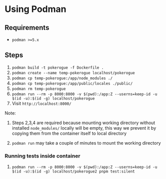 # Using Podman

## Requirements

* `podman >=5.x`

## Steps

1. `podman build -t pokerogue -f Dockerfile .`
2. `podman create --name temp-pokerogue localhost/pokerogue`
3. `podman cp temp-pokerogue:/app/node_modules ./`
4. `podman cp temp-pokerogue:/app/public/locales ./public/`
5. `podman rm temp-pokerogue`
6. `podman run --rm -p 8000:8000 -v $(pwd):/app:Z --userns=keep-id -u $(id -u):$(id -g) localhost/pokerogue`
7. Visit `http://localhost:8000/`

Note: 

1. Steps 2,3,4 are required because mounting working directory without installed `node_modules/` locally will be empty,
this way we prevent it by copying them from the container itself to local directory

2. `podman run` may take a couple of minutes to mount the working directory

### Running tests inside container

1. `podman run --rm -p 8000:8000 -v $(pwd):/app:Z --userns=keep-id -u $(id -u):$(id -g) localhost/pokerogue2 pnpm test:silent
`